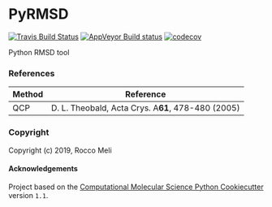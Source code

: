 PyRMSD
==============================
[//]: # (Badges)
[![Travis Build Status](https://travis-ci.org/RMeli/pyrmsd.svg?branch=master)](https://travis-ci.org/RMeli/pyrmsd)
[![AppVeyor Build status](https://ci.appveyor.com/api/projects/status/rhd5wi1ce7i24hgb/branch/master?svg=true)](https://ci.appveyor.com/project/rhd5wi1ce7i24hgb/pyrmsd/branch/master)
[![codecov](https://codecov.io/gh/RMeli/pyrmsd/branch/master/graph/badge.svg)](https://codecov.io/gh/RMeli/pyrmsd/branch/master)

Python RMSD tool

### References

| Method    | Reference                                          |
| --------- | -------------------------------------------------- |
| QCP       | D. L. Theobald, Acta Crys. A**61**, 478-480 (2005) |

### Copyright

Copyright (c) 2019, Rocco Meli

#### Acknowledgements
 
Project based on the 
[Computational Molecular Science Python Cookiecutter](https://github.com/molssi/cookiecutter-cms) version `1.1`.
